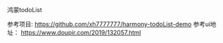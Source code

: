 鸿蒙todoList 

参考项目: https://github.com/xh7777777/harmony-todoList-demo
参考ui地址： https://www.doupir.com/2019/132057.html